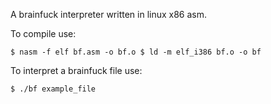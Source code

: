 A brainfuck interpreter written in linux x86 asm.

To compile use:

``
$ nasm -f elf bf.asm -o bf.o
$ ld -m elf_i386 bf.o -o bf
``

To interpret a brainfuck file use:

``
$ ./bf example_file
``
